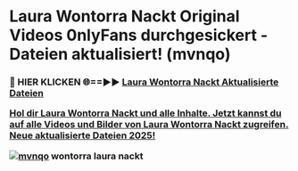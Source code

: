 # Laura Wontorra Nackt Original Videos 0nlyFans durchgesickert - Dateien aktualisiert! (mvnqo)

<h3>🔴 HIER KLICKEN 🌐==►► <a href="https://tinyurl.com/h6vf6nb8" rel="nofollow">Laura Wontorra Nackt Aktualisierte Dateien

Hol dir Laura Wontorra Nackt und alle Inhalte. Jetzt kannst du auf alle Videos und Bilder von Laura Wontorra Nackt zugreifen. Neue aktualisierte Dateien 2025!

[![mvnqo](https://i.imgur.com/sD4kR3V.gif)](https://tinyurl.com/h6vf6nb8)
wontorra laura nackt